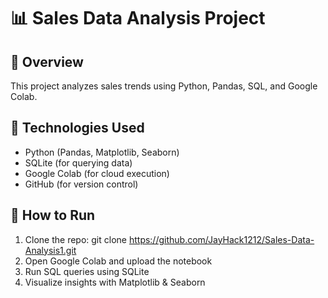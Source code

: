 # 📊 Sales Data Analysis Project

## 🔹 Overview
This project analyzes sales trends using Python, Pandas, SQL, and Google Colab.

## 🔹 Technologies Used
- Python (Pandas, Matplotlib, Seaborn)
- SQLite (for querying data)
- Google Colab (for cloud execution)
- GitHub (for version control)

## 🔹 How to Run
1. Clone the repo:
git clone https://github.com/JayHack1212/Sales-Data-Analysis1.git
2. Open Google Colab and upload the notebook  
3. Run SQL queries using SQLite  
4. Visualize insights with Matplotlib & Seaborn  

